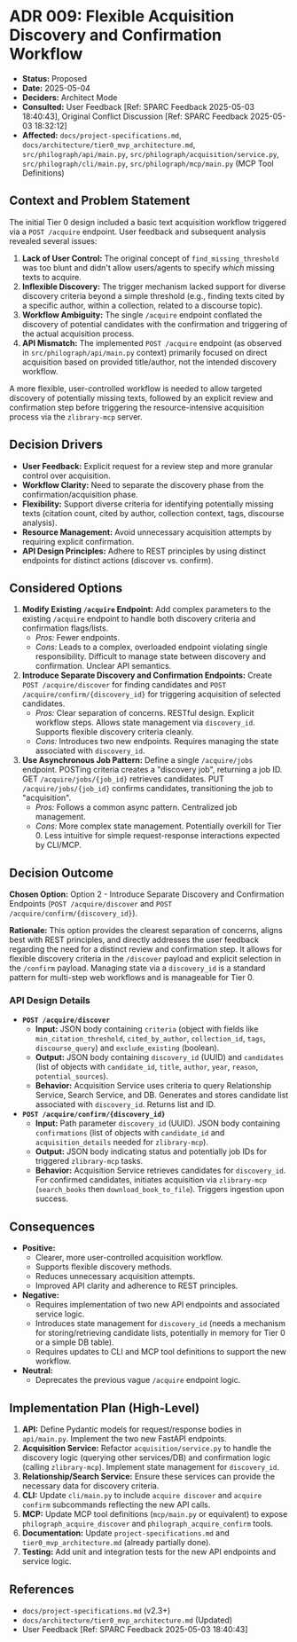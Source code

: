 # ADR 009: Flexible Acquisition Discovery and Confirmation Workflow

*   **Status:** Proposed
*   **Date:** 2025-05-04
*   **Deciders:** Architect Mode
*   **Consulted:** User Feedback [Ref: SPARC Feedback 2025-05-03 18:40:43], Original Conflict Discussion [Ref: SPARC Feedback 2025-05-03 18:32:12]
*   **Affected:** `docs/project-specifications.md`, `docs/architecture/tier0_mvp_architecture.md`, `src/philograph/api/main.py`, `src/philograph/acquisition/service.py`, `src/philograph/cli/main.py`, `src/philograph/mcp/main.py` (MCP Tool Definitions)

## Context and Problem Statement

The initial Tier 0 design included a basic text acquisition workflow triggered via a `POST /acquire` endpoint. User feedback and subsequent analysis revealed several issues:

1.  **Lack of User Control:** The original concept of `find_missing_threshold` was too blunt and didn't allow users/agents to specify *which* missing texts to acquire.
2.  **Inflexible Discovery:** The trigger mechanism lacked support for diverse discovery criteria beyond a simple threshold (e.g., finding texts cited by a specific author, within a collection, related to a discourse topic).
3.  **Workflow Ambiguity:** The single `/acquire` endpoint conflated the discovery of potential candidates with the confirmation and triggering of the actual acquisition process.
4.  **API Mismatch:** The implemented `POST /acquire` endpoint (as observed in `src/philograph/api/main.py` context) primarily focused on direct acquisition based on provided title/author, not the intended discovery workflow.

A more flexible, user-controlled workflow is needed to allow targeted discovery of potentially missing texts, followed by an explicit review and confirmation step before triggering the resource-intensive acquisition process via the `zlibrary-mcp` server.

## Decision Drivers

*   **User Feedback:** Explicit request for a review step and more granular control over acquisition.
*   **Workflow Clarity:** Need to separate the discovery phase from the confirmation/acquisition phase.
*   **Flexibility:** Support diverse criteria for identifying potentially missing texts (citation count, cited by author, collection context, tags, discourse analysis).
*   **Resource Management:** Avoid unnecessary acquisition attempts by requiring explicit confirmation.
*   **API Design Principles:** Adhere to REST principles by using distinct endpoints for distinct actions (discover vs. confirm).

## Considered Options

1.  **Modify Existing `/acquire` Endpoint:** Add complex parameters to the existing `/acquire` endpoint to handle both discovery criteria and confirmation flags/lists.
    *   *Pros:* Fewer endpoints.
    *   *Cons:* Leads to a complex, overloaded endpoint violating single responsibility. Difficult to manage state between discovery and confirmation. Unclear API semantics.
2.  **Introduce Separate Discovery and Confirmation Endpoints:** Create `POST /acquire/discover` for finding candidates and `POST /acquire/confirm/{discovery_id}` for triggering acquisition of selected candidates.
    *   *Pros:* Clear separation of concerns. RESTful design. Explicit workflow steps. Allows state management via `discovery_id`. Supports flexible discovery criteria cleanly.
    *   *Cons:* Introduces two new endpoints. Requires managing the state associated with `discovery_id`.
3.  **Use Asynchronous Job Pattern:** Define a single `/acquire/jobs` endpoint. POSTing criteria creates a "discovery job", returning a job ID. GET `/acquire/jobs/{job_id}` retrieves candidates. PUT `/acquire/jobs/{job_id}` confirms candidates, transitioning the job to "acquisition".
    *   *Pros:* Follows a common async pattern. Centralized job management.
    *   *Cons:* More complex state management. Potentially overkill for Tier 0. Less intuitive for simple request-response interactions expected by CLI/MCP.

## Decision Outcome

**Chosen Option:** Option 2 - Introduce Separate Discovery and Confirmation Endpoints (`POST /acquire/discover` and `POST /acquire/confirm/{discovery_id}`).

**Rationale:** This option provides the clearest separation of concerns, aligns best with REST principles, and directly addresses the user feedback regarding the need for a distinct review and confirmation step. It allows for flexible discovery criteria in the `/discover` payload and explicit selection in the `/confirm` payload. Managing state via a `discovery_id` is a standard pattern for multi-step web workflows and is manageable for Tier 0.

### API Design Details

*   **`POST /acquire/discover`**
    *   **Input:** JSON body containing `criteria` (object with fields like `min_citation_threshold`, `cited_by_author`, `collection_id`, `tags`, `discourse_query`) and `exclude_existing` (boolean).
    *   **Output:** JSON body containing `discovery_id` (UUID) and `candidates` (list of objects with `candidate_id`, `title`, `author`, `year`, `reason`, `potential_sources`).
    *   **Behavior:** Acquisition Service uses criteria to query Relationship Service, Search Service, and DB. Generates and stores candidate list associated with `discovery_id`. Returns list and ID.
*   **`POST /acquire/confirm/{discovery_id}`**
    *   **Input:** Path parameter `discovery_id` (UUID). JSON body containing `confirmations` (list of objects with `candidate_id` and `acquisition_details` needed for `zlibrary-mcp`).
    *   **Output:** JSON body indicating status and potentially job IDs for triggered `zlibrary-mcp` tasks.
    *   **Behavior:** Acquisition Service retrieves candidates for `discovery_id`. For confirmed candidates, initiates acquisition via `zlibrary-mcp` (`search_books` then `download_book_to_file`). Triggers ingestion upon success.

## Consequences

*   **Positive:**
    *   Clearer, more user-controlled acquisition workflow.
    *   Supports flexible discovery methods.
    *   Reduces unnecessary acquisition attempts.
    *   Improved API clarity and adherence to REST principles.
*   **Negative:**
    *   Requires implementation of two new API endpoints and associated service logic.
    *   Introduces state management for `discovery_id` (needs a mechanism for storing/retrieving candidate lists, potentially in memory for Tier 0 or a simple DB table).
    *   Requires updates to CLI and MCP tool definitions to support the new workflow.
*   **Neutral:**
    *   Deprecates the previous vague `/acquire` endpoint logic.

## Implementation Plan (High-Level)

1.  **API:** Define Pydantic models for request/response bodies in `api/main.py`. Implement the two new FastAPI endpoints.
2.  **Acquisition Service:** Refactor `acquisition/service.py` to handle the discovery logic (querying other services/DB) and confirmation logic (calling `zlibrary-mcp`). Implement state management for `discovery_id`.
3.  **Relationship/Search Service:** Ensure these services can provide the necessary data for discovery criteria.
4.  **CLI:** Update `cli/main.py` to include `acquire discover` and `acquire confirm` subcommands reflecting the new API calls.
5.  **MCP:** Update MCP tool definitions (`mcp/main.py` or equivalent) to expose `philograph_acquire_discover` and `philograph_acquire_confirm` tools.
6.  **Documentation:** Update `project-specifications.md` and `tier0_mvp_architecture.md` (already partially done).
7.  **Testing:** Add unit and integration tests for the new API endpoints and service logic.

## References

*   `docs/project-specifications.md` (v2.3+)
*   `docs/architecture/tier0_mvp_architecture.md` (Updated)
*   User Feedback [Ref: SPARC Feedback 2025-05-03 18:40:43]